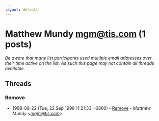 ```yaml
---
layout: default
---
```


# Matthew Mundy <mgm@tis.com> (1 posts)

_Be aware that many list participants used multiple email addresses over their time active on the list. As such this page may not contain all threads available._

## Threads

### Remove
+ 1998-09-22 (Tue, 22 Sep 1998 11:21:33 +0800) - [Remove](/archive/1998/09/ae1a57f14ca75b1dca66fd71eb1de9bd3c6c4053ce7bfd7472cffb8a60d0760b) - _Matthew Mundy \<mgm@tis.com\>_

